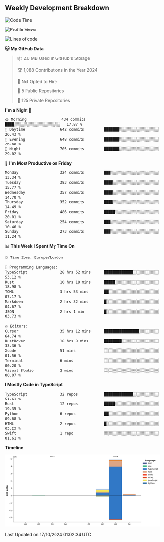 


## Weekly Development Breakdown
<!--START_SECTION:waka-->
![Code Time](http://img.shields.io/badge/Code%20Time-1%2C407%20hrs%2041%20mins-blue)

![Profile Views](http://img.shields.io/badge/Profile%20Views-0-blue)

![Lines of code](https://img.shields.io/badge/From%20Hello%20World%20I%27ve%20Written-5.9%20million%20lines%20of%20code-blue)

**🐱 My GitHub Data** 

> 📦 2.0 MB Used in GitHub's Storage 
 > 
> 🏆 1,088 Contributions in the Year 2024
 > 
> 🚫 Not Opted to Hire
 > 
> 📜 5 Public Repositories 
 > 
> 🔑 125 Private Repositories 
 > 
**I'm a Night 🦉** 

```text
🌞 Morning                434 commits         ████░░░░░░░░░░░░░░░░░░░░░   17.87 % 
🌆 Daytime                642 commits         ███████░░░░░░░░░░░░░░░░░░   26.43 % 
🌃 Evening                648 commits         ███████░░░░░░░░░░░░░░░░░░   26.68 % 
🌙 Night                  705 commits         ███████░░░░░░░░░░░░░░░░░░   29.02 % 
```
📅 **I'm Most Productive on Friday** 

```text
Monday                   324 commits         ███░░░░░░░░░░░░░░░░░░░░░░   13.34 % 
Tuesday                  383 commits         ████░░░░░░░░░░░░░░░░░░░░░   15.77 % 
Wednesday                357 commits         ████░░░░░░░░░░░░░░░░░░░░░   14.70 % 
Thursday                 352 commits         ████░░░░░░░░░░░░░░░░░░░░░   14.49 % 
Friday                   486 commits         █████░░░░░░░░░░░░░░░░░░░░   20.01 % 
Saturday                 254 commits         ███░░░░░░░░░░░░░░░░░░░░░░   10.46 % 
Sunday                   273 commits         ███░░░░░░░░░░░░░░░░░░░░░░   11.24 % 
```


📊 **This Week I Spent My Time On** 

```text
🕑︎ Time Zone: Europe/London

💬 Programming Languages: 
TypeScript               28 hrs 52 mins      █████████████░░░░░░░░░░░░   53.12 % 
Rust                     10 hrs 19 mins      █████░░░░░░░░░░░░░░░░░░░░   18.98 % 
TOML                     3 hrs 53 mins       ██░░░░░░░░░░░░░░░░░░░░░░░   07.17 % 
Markdown                 2 hrs 32 mins       █░░░░░░░░░░░░░░░░░░░░░░░░   04.67 % 
JSON                     2 hrs 1 min         █░░░░░░░░░░░░░░░░░░░░░░░░   03.73 % 

🔥 Editors: 
Cursor                   35 hrs 12 mins      ████████████████░░░░░░░░░   64.74 % 
RustRover                18 hrs 8 mins       ████████░░░░░░░░░░░░░░░░░   33.36 % 
Xcode                    51 mins             ░░░░░░░░░░░░░░░░░░░░░░░░░   01.56 % 
Terminal                 6 mins              ░░░░░░░░░░░░░░░░░░░░░░░░░   00.20 % 
Visual Studio            2 mins              ░░░░░░░░░░░░░░░░░░░░░░░░░   00.07 % 
```

**I Mostly Code in TypeScript** 

```text
TypeScript               32 repos            █████████████░░░░░░░░░░░░   51.61 % 
Rust                     12 repos            █████░░░░░░░░░░░░░░░░░░░░   19.35 % 
Python                   6 repos             ██░░░░░░░░░░░░░░░░░░░░░░░   09.68 % 
HTML                     2 repos             █░░░░░░░░░░░░░░░░░░░░░░░░   03.23 % 
Swift                    1 repo              ░░░░░░░░░░░░░░░░░░░░░░░░░   01.61 % 
```



**Timeline**

![Lines of Code chart](https://raw.githubusercontent.com/mars-arch/mars-arch/main/assets/bar_graph.png)


 Last Updated on 17/10/2024 01:02:34 UTC
<!--END_SECTION:waka-->
